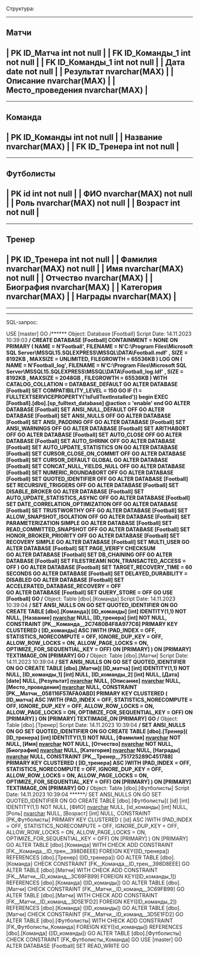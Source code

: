 Структура:

--------
 Матчи
--------
| PK ID_Матча int not null |
| FK ID_Команды_1 int not null | 
| FK ID_Команды_1 int not null |
| Дата date not null |
| Результат nvarchar(MAX) |
| Описание nvarchar(MAX) |
| Место_проведения  nvarchar(MAX) |
-------------------------------

----------
 Команда
----------
| PK ID_Команды int not null |
| Название nvarchar(MAX) |
| FK ID_Тренера int not null |
--------------------------

-------------
 Футболисты
-------------
| PK id int not null |
| ФИО nvarchar(MAX) not null |
| Роль nvarchar(MAX) not null |
| Возраст int not null |
--------------------------

---------
 Тренер
---------
| PK ID_Тренера int not null |
| Фамилия nvarchar(MAX) not null |
| Имя nvarchar(MAX) not null |
| Отчество nvarchar(MAX) |
| Биография nvarchar(MAX) |
| Категория nvarchar(MAX) |
| Награды nvarchar(MAX) |
--------------------------


_________________________________________________________________________________________
_________________________________________________________________________________________

SQL-запрос:

USE [master]
GO
/****** Object:  Database [Football]    Script Date: 14.11.2023 10:39:03 ******/
CREATE DATABASE [Football]
 CONTAINMENT = NONE
 ON  PRIMARY 
( NAME = N'Football', FILENAME = N'C:\Program Files\Microsoft SQL Server\MSSQL15.SQLEXPRESS\MSSQL\DATA\Football.mdf' , SIZE = 8192KB , MAXSIZE = UNLIMITED, FILEGROWTH = 65536KB )
 LOG ON 
( NAME = N'Football_log', FILENAME = N'C:\Program Files\Microsoft SQL Server\MSSQL15.SQLEXPRESS\MSSQL\DATA\Football_log.ldf' , SIZE = 8192KB , MAXSIZE = 2048GB , FILEGROWTH = 65536KB )
 WITH CATALOG_COLLATION = DATABASE_DEFAULT
GO
ALTER DATABASE [Football] SET COMPATIBILITY_LEVEL = 150
GO
IF (1 = FULLTEXTSERVICEPROPERTY('IsFullTextInstalled'))
begin
EXEC [Football].[dbo].[sp_fulltext_database] @action = 'enable'
end
GO
ALTER DATABASE [Football] SET ANSI_NULL_DEFAULT OFF 
GO
ALTER DATABASE [Football] SET ANSI_NULLS OFF 
GO
ALTER DATABASE [Football] SET ANSI_PADDING OFF 
GO
ALTER DATABASE [Football] SET ANSI_WARNINGS OFF 
GO
ALTER DATABASE [Football] SET ARITHABORT OFF 
GO
ALTER DATABASE [Football] SET AUTO_CLOSE OFF 
GO
ALTER DATABASE [Football] SET AUTO_SHRINK OFF 
GO
ALTER DATABASE [Football] SET AUTO_UPDATE_STATISTICS ON 
GO
ALTER DATABASE [Football] SET CURSOR_CLOSE_ON_COMMIT OFF 
GO
ALTER DATABASE [Football] SET CURSOR_DEFAULT  GLOBAL 
GO
ALTER DATABASE [Football] SET CONCAT_NULL_YIELDS_NULL OFF 
GO
ALTER DATABASE [Football] SET NUMERIC_ROUNDABORT OFF 
GO
ALTER DATABASE [Football] SET QUOTED_IDENTIFIER OFF 
GO
ALTER DATABASE [Football] SET RECURSIVE_TRIGGERS OFF 
GO
ALTER DATABASE [Football] SET  DISABLE_BROKER 
GO
ALTER DATABASE [Football] SET AUTO_UPDATE_STATISTICS_ASYNC OFF 
GO
ALTER DATABASE [Football] SET DATE_CORRELATION_OPTIMIZATION OFF 
GO
ALTER DATABASE [Football] SET TRUSTWORTHY OFF 
GO
ALTER DATABASE [Football] SET ALLOW_SNAPSHOT_ISOLATION OFF 
GO
ALTER DATABASE [Football] SET PARAMETERIZATION SIMPLE 
GO
ALTER DATABASE [Football] SET READ_COMMITTED_SNAPSHOT OFF 
GO
ALTER DATABASE [Football] SET HONOR_BROKER_PRIORITY OFF 
GO
ALTER DATABASE [Football] SET RECOVERY SIMPLE 
GO
ALTER DATABASE [Football] SET  MULTI_USER 
GO
ALTER DATABASE [Football] SET PAGE_VERIFY CHECKSUM  
GO
ALTER DATABASE [Football] SET DB_CHAINING OFF 
GO
ALTER DATABASE [Football] SET FILESTREAM( NON_TRANSACTED_ACCESS = OFF ) 
GO
ALTER DATABASE [Football] SET TARGET_RECOVERY_TIME = 60 SECONDS 
GO
ALTER DATABASE [Football] SET DELAYED_DURABILITY = DISABLED 
GO
ALTER DATABASE [Football] SET ACCELERATED_DATABASE_RECOVERY = OFF  
GO
ALTER DATABASE [Football] SET QUERY_STORE = OFF
GO
USE [Football]
GO
/****** Object:  Table [dbo].[Команда]    Script Date: 14.11.2023 10:39:04 ******/
SET ANSI_NULLS ON
GO
SET QUOTED_IDENTIFIER ON
GO
CREATE TABLE [dbo].[Команда](
	[ID_команды] [int] IDENTITY(1,1) NOT NULL,
	[Название] [nvarchar](max) NULL,
	[ID_тренера] [int] NOT NULL,
 CONSTRAINT [PK__Команда__2C7480B4F8A977C6] PRIMARY KEY CLUSTERED 
(
	[ID_команды] ASC
)WITH (PAD_INDEX = OFF, STATISTICS_NORECOMPUTE = OFF, IGNORE_DUP_KEY = OFF, ALLOW_ROW_LOCKS = ON, ALLOW_PAGE_LOCKS = ON, OPTIMIZE_FOR_SEQUENTIAL_KEY = OFF) ON [PRIMARY]
) ON [PRIMARY] TEXTIMAGE_ON [PRIMARY]
GO
/****** Object:  Table [dbo].[Матчи]    Script Date: 14.11.2023 10:39:04 ******/
SET ANSI_NULLS ON
GO
SET QUOTED_IDENTIFIER ON
GO
CREATE TABLE [dbo].[Матчи](
	[ID_матча] [int] IDENTITY(1,1) NOT NULL,
	[ID_команды_1] [int] NULL,
	[ID_команды_2] [int] NULL,
	[Дата] [date] NULL,
	[Результат] [nvarchar](max) NULL,
	[Описание] [nvarchar](max) NULL,
	[Место_проведения] [nvarchar](max) NULL,
 CONSTRAINT [PK__Матчи__058116F57AFA0ABD] PRIMARY KEY CLUSTERED 
(
	[ID_матча] ASC
)WITH (PAD_INDEX = OFF, STATISTICS_NORECOMPUTE = OFF, IGNORE_DUP_KEY = OFF, ALLOW_ROW_LOCKS = ON, ALLOW_PAGE_LOCKS = ON, OPTIMIZE_FOR_SEQUENTIAL_KEY = OFF) ON [PRIMARY]
) ON [PRIMARY] TEXTIMAGE_ON [PRIMARY]
GO
/****** Object:  Table [dbo].[Тренер]    Script Date: 14.11.2023 10:39:04 ******/
SET ANSI_NULLS ON
GO
SET QUOTED_IDENTIFIER ON
GO
CREATE TABLE [dbo].[Тренер](
	[ID_тренера] [int] IDENTITY(1,1) NOT NULL,
	[Фамилия] [nvarchar](max) NOT NULL,
	[Имя] [nvarchar](max) NOT NULL,
	[Отчество] [nvarchar](max) NOT NULL,
	[Биография] [nvarchar](max) NULL,
	[Категория] [nvarchar](max) NULL,
	[Награды] [nvarchar](max) NULL,
 CONSTRAINT [PK__Тренер__751725289C451788] PRIMARY KEY CLUSTERED 
(
	[ID_тренера] ASC
)WITH (PAD_INDEX = OFF, STATISTICS_NORECOMPUTE = OFF, IGNORE_DUP_KEY = OFF, ALLOW_ROW_LOCKS = ON, ALLOW_PAGE_LOCKS = ON, OPTIMIZE_FOR_SEQUENTIAL_KEY = OFF) ON [PRIMARY]
) ON [PRIMARY] TEXTIMAGE_ON [PRIMARY]
GO
/****** Object:  Table [dbo].[Футболисты]    Script Date: 14.11.2023 10:39:04 ******/
SET ANSI_NULLS ON
GO
SET QUOTED_IDENTIFIER ON
GO
CREATE TABLE [dbo].[Футболисты](
	[id] [int] IDENTITY(1,1) NOT NULL,
	[ФИО] [nvarchar](150) NULL,
	[id_команды] [int] NULL,
	[Роль] [nvarchar](150) NULL,
	[Возраст] [int] NULL,
 CONSTRAINT [PK_Футболисты] PRIMARY KEY CLUSTERED 
(
	[id] ASC
)WITH (PAD_INDEX = OFF, STATISTICS_NORECOMPUTE = OFF, IGNORE_DUP_KEY = OFF, ALLOW_ROW_LOCKS = ON, ALLOW_PAGE_LOCKS = ON, OPTIMIZE_FOR_SEQUENTIAL_KEY = OFF) ON [PRIMARY]
) ON [PRIMARY]
GO
ALTER TABLE [dbo].[Команда]  WITH CHECK ADD  CONSTRAINT [FK__Команда__ID_трен__398D8EEE] FOREIGN KEY([ID_тренера])
REFERENCES [dbo].[Тренер] ([ID_тренера])
GO
ALTER TABLE [dbo].[Команда] CHECK CONSTRAINT [FK__Команда__ID_трен__398D8EEE]
GO
ALTER TABLE [dbo].[Матчи]  WITH CHECK ADD  CONSTRAINT [FK__Матчи__ID_команд__3C69FB99] FOREIGN KEY([ID_команды_1])
REFERENCES [dbo].[Команда] ([ID_команды])
GO
ALTER TABLE [dbo].[Матчи] CHECK CONSTRAINT [FK__Матчи__ID_команд__3C69FB99]
GO
ALTER TABLE [dbo].[Матчи]  WITH CHECK ADD  CONSTRAINT [FK__Матчи__ID_команд__3D5E1FD2] FOREIGN KEY([ID_команды_2])
REFERENCES [dbo].[Команда] ([ID_команды])
GO
ALTER TABLE [dbo].[Матчи] CHECK CONSTRAINT [FK__Матчи__ID_команд__3D5E1FD2]
GO
ALTER TABLE [dbo].[Футболисты]  WITH CHECK ADD  CONSTRAINT [FK_Футболисты_Команда] FOREIGN KEY([id_команды])
REFERENCES [dbo].[Команда] ([ID_команды])
GO
ALTER TABLE [dbo].[Футболисты] CHECK CONSTRAINT [FK_Футболисты_Команда]
GO
USE [master]
GO
ALTER DATABASE [Football] SET  READ_WRITE 
GO
